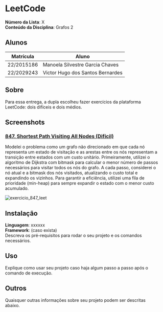 # LeetCode

**Número da Lista**: X<br>
**Conteúdo da Disciplina**: Grafos 2<br>

## Alunos
|Matrícula | Aluno |
| -- | -- |
| 22/2015186  |  Manoela Silvestre Garcia Chaves |
| 22/2029243  |  Victor Hugo dos Santos Bernardes |

## Sobre 
Para essa entrega, a dupla escolheu fazer exercícios da plataforma LeetCode: dois difíceis e dois médios. 

## Screenshots
### [847. Shortest Path Visiting All Nodes (Difícil)](https://leetcode.com/problems/shortest-path-visiting-all-nodes/description/)

Modelei o problema como um grafo não direcionado em que cada nó representa um estado de visitação e as arestas entre os nós representam a transição entre estados com um custo unitário. Primeiramente, utilizei o algoritmo de Dijkstra com bitmask para calcular o menor número de passos necessários para visitar todos os nós do grafo. A cada passo, considerei o nó atual e a bitmask dos nós visitados, atualizando o custo total e expandindo os vizinhos. Para garantir a eficiência, utilizei uma fila de prioridade (min-heap) para sempre expandir o estado com o menor custo acumulado.

![exercicio_847_leet](https://github.com/user-attachments/assets/6baf3416-a5d5-4f2f-851f-f78979a14839)

## Instalação 
**Linguagem**: xxxxxx<br>
**Framework**: (caso exista)<br>
Descreva os pré-requisitos para rodar o seu projeto e os comandos necessários.

## Uso 
Explique como usar seu projeto caso haja algum passo a passo após o comando de execução.

## Outros 
Quaisquer outras informações sobre seu projeto podem ser descritas abaixo.




